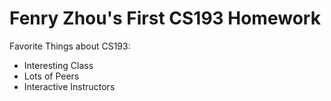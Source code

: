 # Fenry Zhou's First CS193 Homework

Favorite Things about CS193:
- Interesting Class
- Lots of Peers
- Interactive Instructors


